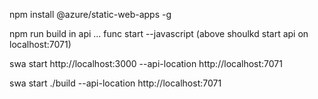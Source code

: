 
npm install @azure/static-web-apps -g

npm run build
in api ...
func start --javascript
(above shoulkd start api on localhost:7071)

swa start http://localhost:3000 --api-location http://localhost:7071

swa start ./build --api-location http://localhost:7071